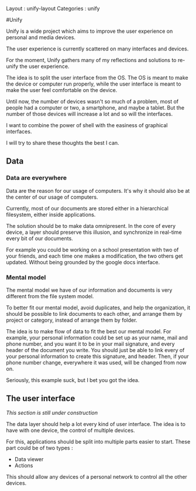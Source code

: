 Layout : unify-layout
Categories : unify

#Unify

<section>

Unify is a wide project which aims to improve the user experience on personal and media devices.

The user experience is currently scattered on many interfaces and devices.

For the moment, Unify gathers many of my reflections and solutions to re-unify the user experience.

The idea is to split the user interface from the OS.
The OS is meant to make the device or computer run properly, while the user interface is meant to make the user feel comfortable on the device.

Until now, the number of devices wasn't so much of a problem, most of people had a computer or two, a smartphone, and maybe a tablet. But the number of those devices will increase a lot and so will the interfaces.

I want to combine the power of shell with the easiness of graphical interfaces.

I will try to share these thoughts the best I can.


</section>
<section>
  
## Data

### Data are everywhere

Data are the reason for our usage of computers. It's why it should also be at the center of our usage of computers.

Currently, most of our documents are stored either in a hierarchical filesystem, either inside applications.

The solution should be to make data omnipresent.
In the core of every device, a layer should preserve this illusion, and synchronize in real-time every bit of our documents.

For example you could be working on a school presentation with two of your friends, and each time one makes a modification, the two others get updated.
Without being grounded by the google docs interface.

### Mental model

The mental model we have of our information and documents is very different from the file system model.

To better fit our mental model, avoid duplicates, and help the organization, it should be possible to link documents to each other, and arrange them by project or category, instead of arrange them by folder.

The idea is to make flow of data to fit the best our mental model.
For example, your personal information could be set up as your name, mail and phone number, and you want it to be in your mail signature, and every header of the document you write.
You should just be able to link every of your personal information to create this signature, and header. Then, if your phone number change, everywhere it was used, will be changed from now on.

Seriously, this example suck, but I bet you got the idea.

</section>
<section>

## The user interface

*This section is still under construction*

The data layer should help a lot every kind of user interface.
The idea is to have with one device, the control of multiple devices.

For this, applications should be split into multiple parts easier to start.
These part could be of two types :

* Data viewer
* Actions

This should allow any devices of a personal network to control all the other devices.

</section>